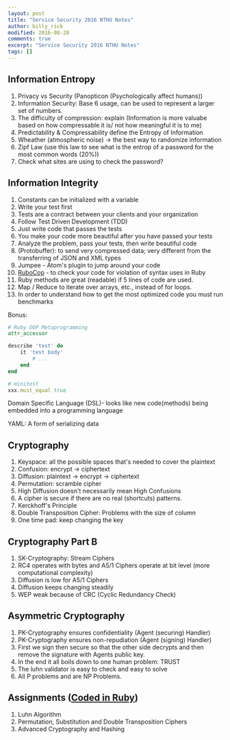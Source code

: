 ```yaml
---
layout: post
title: "Service Security 2016 NTHU Notes"
author: billy_rick
modified: 2016-08-28
comments: true
excerpt: "Service Security 2016 NTHU Notes"
tags: []
---
```


## Information Entropy
1. Privacy vs Security (Panopticon (Psychologically affect humans))
2. Information Security: Base 6 usage, can be used to represent a larger set of numbers.
3. The difficulty of compression: explain (Information is more valuabe based on how compressable it is/ not how meaningful it is to me)
4. Predictability & Compressability define the Entropy of Information
5. Wheather (atmospheric noise) -> the best way to randomize information
6. Zipf Law (use this law to see what is the entrop of a password for the most common words (20%))
7. Check what sites are using to check the password?


## Information Integrity
1. Constants can be initialized with a variable
2. Write your test first
3. Tests are a contract between your clients and your organization
4. Follow Test Driven Development (TDD)
5. Just write code that passes the tests
6. You make your code more beautiful after you have passed your tests
7. Analyze the problem, pass your tests, then write beautiful code
8. (Protobuffer):  to send very compressed data; very different from the transferring of JSON and XML types
9. Jumpee - Atom's plugin to jump around your code
10. [RuboCop](https://github.com/bbatsov/ruby-style-guide) - to check your code for violation of syntax uses in Ruby
11. Ruby methods are great (readable) if 5 lines of code are used.
12. Map / Reduce to iterate over arrays, etc., instead of for loops.
13. In order to understand how to get the most optimized code you must run benchmarks

Bonus:

~~~ ruby
# Ruby OOP Metaprogramming
attr_accessor

describe 'test' do
	it 'test body'
		# ...
	end
end

# minitest
xxx.must_equal true

~~~

Domain Specific Language (DSL)- looks like new code(methods) being embedded into a programming language

YAML: A form of serializing data

## Cryptography
1. Keyspace: all the possible spaces that's needed to cover the plaintext
2. Confusion: encrypt -> ciphertext
3. Diffusion:  plaintext -> encrypt -> ciphertext
4. Permutation: scramble cipher
5. High Diffusion doesn't necessarily mean High Confusions
6. A cipher is secure if there are no real (shortcuts) patterns.
7. Kerckhoff's Principle
8. Double Transposition Cipher: Problems with the size of column
9. One time pad: keep changing the key

## Cryptography Part B
1. SK-Cryptography: Stream Ciphers
2. RC4 operates with bytes and A5/1 Ciphers operate at bit level (more computational complexity)
3. Diffusion is low for A5/1 Ciphers
4. Diffusion keeps changing steadily
5. WEP weak because of CRC (Cyclic Redundancy Check)

## Asymmetric Cryptography
1. PK-Cryptography ensures confidentiality (Agent (securing) Handler)
2. PK-Cryptography ensures non-repudiation (Agent (signing) Handler)
3. First we sign then secure so that the other side decrypts and then remove the signature with Agents public key.
4. In the end it all boils down to one human problem: TRUST
5. The luhn validator is easy to check and easy to solve
5. All P problems and are NP Problems.

## Assignments ([Coded in Ruby](https://github.com/wisebits))
1. Luhn Algorithm
2. Permutation, Substitution and Double Transposition Ciphers
3. Advanced Cryptography and Hashing
